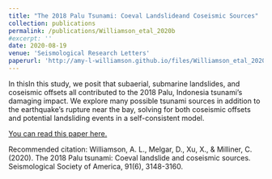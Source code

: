 ```yaml
---
title: "The 2018 Palu Tsunami: Coeval Landslideand Coseismic Sources"
collection: publications
permalink: /publications/Williamson_etal_2020b
#excerpt: ''
date: 2020-08-19
venue: 'Seismological Research Letters'
paperurl: 'http://amy-l-williamson.github.io/files/Williamson_etal_2020b.pdf'
---
```


In thisIn this study, we posit that subaerial, submarine landslides, and coseismic offsets all contributed to the 2018 Palu, Indonesia tsunami’s damaging impact. We explore many
possible tsunami sources in addition to the earthquake’s rupture near the bay, solving for both coseismic offsets and potential landsliding events in a self-consistent model.

[You can read this paper here.](http://amy-l-williamson.github.io/files/Williamson_etal_2020b.pdf)

Recommended citation: Williamson, A. L., Melgar, D., Xu, X., & Milliner, C. (2020). The 2018 Palu tsunami: Coeval landslide and coseismic sources. Seismological Society of America, 91(6), 3148-3160.
